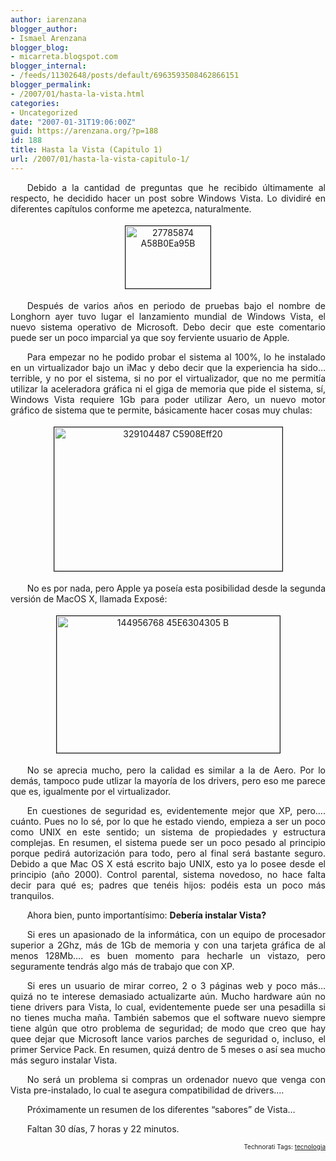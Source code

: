 ```yaml
---
author: iarenzana
blogger_author:
- Ismael Arenzana
blogger_blog:
- micarreta.blogspot.com
blogger_internal:
- /feeds/11302648/posts/default/6963593508462866151
blogger_permalink:
- /2007/01/hasta-la-vista.html
categories:
- Uncategorized
date: "2007-01-31T19:06:00Z"
guid: https://arenzana.org/?p=188
id: 188
title: Hasta la Vista (Capitulo 1)
url: /2007/01/hasta-la-vista-capitulo-1/
---
```

<p style="text-align:justify;text-indent:20pt;">
  Debido a la cantidad de preguntas que he recibido últimamente al respecto, he decidido hacer un post sobre Windows Vista. Lo dividiré en diferentes capítulos conforme me apetezca, naturalmente.
</p>

<p style="text-align:center;">
  <a href="http://farm1.static.flickr.com/21/27785874_a58b0ea95b.jpg"><img loading="lazy" src="http://farm1.static.flickr.com/21/27785874_a58b0ea95b.jpg" height="100" width="136" border="1" hspace="4" vspace="4" alt="27785874 A58B0Ea95B" /></a>
</p>

<p style="text-align:justify;text-indent:20pt;">
  Después de varios años en periodo de pruebas bajo el nombre de Longhorn ayer tuvo lugar el lanzamiento mundial de Windows Vista, el nuevo sistema operativo de Microsoft. Debo decir que este comentario puede ser un poco imparcial ya que soy ferviente usuario de Apple.
</p>

<p style="text-align:justify;text-indent:20pt;">
  Para empezar no he podido probar el sistema al 100%, lo he instalado en un virtualizador bajo un iMac y debo decir que la experiencia ha sido&#8230; terrible, y no por el sistema, si no por el virtualizador, que no me permitía utilizar la aceleradora gráfica ni el giga de memoria que pide el sistema, sí, Windows Vista requiere 1Gb para poder utilizar Aero, un nuevo motor gráfico de sistema que te permite, básicamente hacer cosas muy chulas:
</p>

<p style="text-align:center;">
  <a href="http://farm1.static.flickr.com/130/329104487_c5908eff20.jpg"><img loading="lazy" src="http://farm1.static.flickr.com/130/329104487_c5908eff20.jpg" height="230" width="365" border="1" hspace="4" vspace="4" alt="329104487 C5908Eff20" /></a>
</p>

<p style="text-align:justify;text-indent:20pt;">
  No es por nada, pero Apple ya poseía esta posibilidad desde la segunda versión de MacOS X, llamada Exposé:
</p>

<p style="text-align:center;">
  <a href="http://farm1.static.flickr.com/51/144956768_45e6304305_b.jpg"><img loading="lazy" src="http://farm1.static.flickr.com/51/144956768_45e6304305_b.jpg" height="219" width="357" border="1" hspace="4" vspace="4" alt="144956768 45E6304305 B" /></a>
</p>

<p style="text-align:justify;text-indent:20pt;">
  No se aprecia mucho, pero la calidad es similar a la de Aero. Por lo demás, tampoco pude utlizar la mayoría de los drivers, pero eso me parece que es, igualmente por el virtualizador.
</p>

<p style="text-align:justify;text-indent:20pt;">
  En cuestiones de seguridad es, evidentemente mejor que XP, pero&#8230;. cuánto. Pues no lo sé, por lo que he estado viendo, empieza a ser un poco como UNIX en este sentido; un sistema de propiedades y estructura complejas. En resumen, el sistema puede ser un poco pesado al principio porque pedirá autorización para todo, pero al final será bastante seguro. Debido a que Mac OS X está escrito bajo UNIX, esto ya lo posee desde el principio (año 2000). Control parental, sistema novedoso, no hace falta decir para qué es; padres que tenéis hijos: podéis esta un poco más tranquilos.
</p>

<p style="text-align:justify;text-indent:20pt;">
  Ahora bien, punto importantísimo: <strong>Debería instalar Vista?</strong>
</p>

<p style="text-align:justify;text-indent:20pt;">
  Si eres un apasionado de la informática, con un equipo de procesador superior a 2Ghz, más de 1Gb de memoria y con una tarjeta gráfica de al menos 128Mb&#8230;. es buen momento para hecharle un vistazo, pero seguramente tendrás algo más de trabajo que con XP.
</p>

<p style="text-align:justify;text-indent:20pt;">
  Si eres un usuario de mirar correo, 2 o 3 páginas web y poco más&#8230; quizá no te interese demasiado actualizarte aún. Mucho hardware aún no tiene drivers para Vista, lo cual, evidentemente puede ser una pesadilla si no tienes mucha maña. También sabemos que el software nuevo siempre tiene algún que otro problema de seguridad; de modo que creo que hay quee dejar que Microsoft lance varios parches de seguridad o, incluso, el primer Service Pack. En resumen, quizá dentro de 5 meses o así sea mucho más seguro instalar Vista.
</p>

<p style="text-align:justify;text-indent:20pt;">
  No será un problema si compras un ordenador nuevo que venga con Vista pre-instalado, lo cual te asegura compatibilidad de drivers&#8230;.
</p>

<p style="text-align:justify;text-indent:20pt;">
  Próximamente un resumen de los diferentes &#8220;sabores&#8221; de Vista&#8230;
</p>

<p style="text-align:justify;text-indent:20pt;">
  Faltan 30 días, 7 horas y 22 minutos.
</p>

<!-- technorati tags start -->

<p style="text-align:right;font-size:10px;">
  Technorati Tags: <a href="http://www.technorati.com/tag/tecnologia" rel="tag">tecnologia</a>
</p>

<!-- technorati tags end -->